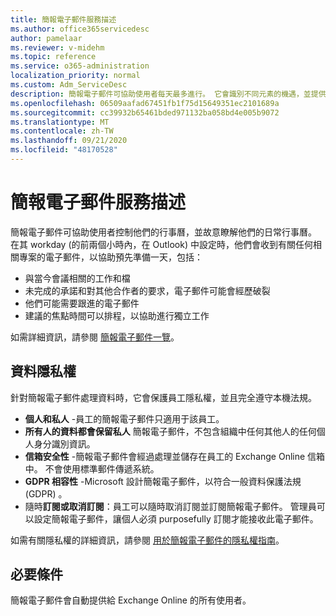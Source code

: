 ```yaml
---
title: 簡報電子郵件服務描述
ms.author: office365servicedesc
author: pamelaar
ms.reviewer: v-midehm
ms.topic: reference
ms.service: o365-administration
localization_priority: normal
ms.custom: Adm_ServiceDesc
description: 簡報電子郵件可協助使用者每天最多進行。 它會識別不同元素的機遇，並提供及時的提醒。
ms.openlocfilehash: 06509aafad67451fb1f75d15649351ec2101689a
ms.sourcegitcommit: cc39932b65461bded971132ba058bd4e005b9072
ms.translationtype: MT
ms.contentlocale: zh-TW
ms.lasthandoff: 09/21/2020
ms.locfileid: "48170528"
---
```

# <a name="briefing-email-service-description"></a>簡報電子郵件服務描述

簡報電子郵件可協助使用者控制他們的行事曆，並故意瞭解他們的日常行事曆。 在其 workday (的前兩個小時內，在 Outlook) 中設定時，他們會收到有關任何相關專案的電子郵件，以協助預先準備一天，包括：

* 與當今會議相關的工作和檔
* 未完成的承諾和對其他合作者的要求，電子郵件可能會經歷破裂
* 他們可能需要跟進的電子郵件
* 建議的焦點時間可以排程，以協助進行獨立工作

如需詳細資訊，請參閱 [簡報電子郵件一覽](https://docs.microsoft.com/Briefing/be-overview)。

## <a name="data-privacy"></a>資料隱私權

針對簡報電子郵件處理資料時，它會保護員工隱私權，並且完全遵守本機法規。

* **個人和私人** -員工的簡報電子郵件只適用于該員工。
* **所有人的資料都會保留私人** 簡報電子郵件，不包含組織中任何其他人的任何個人身分識別資訊。
* **信箱安全性** -簡報電子郵件會經過處理並儲存在員工的 Exchange Online 信箱中。 不會使用標準郵件傳遞系統。
* **GDPR 相容性** -Microsoft 設計簡報電子郵件，以符合一般資料保護法規 (GDPR) 。
* 隨時**訂閱或取消訂閱**：員工可以隨時取消訂閱並訂閱簡報電子郵件。 管理員可以設定簡報電子郵件，讓個人必須 purposefully 訂閱才能接收此電子郵件。

如需有關隱私權的詳細資訊，請參閱 [用於簡報電子郵件的隱私權指南](https://docs.microsoft.com/Briefing/be-privacy)。

## <a name="prerequisites"></a>必要條件

簡報電子郵件會自動提供給 Exchange Online 的所有使用者。

